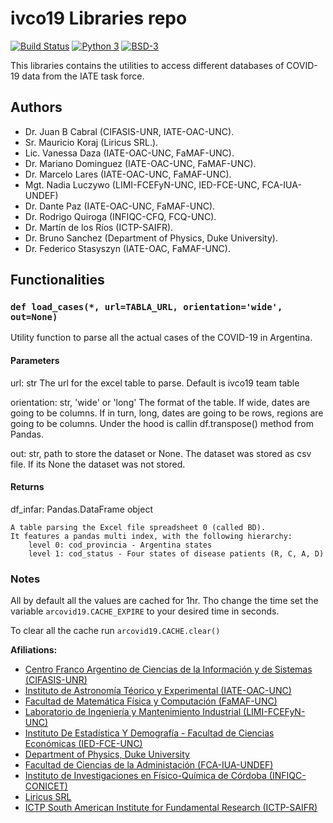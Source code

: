 # ivco19 Libraries repo

[![Build Status](https://travis-ci.org/ivco19/libs.svg?branch=master)](https://travis-ci.org/ivco19/libs)
[![Python 3](https://pyup.io/repos/github/ivco19/libs/python-3-shield.svg)](https://pyup.io/repos/github/ivco19/libs/)
[![BSD-3](https://img.shields.io/badge/License-BSD3-blue.svg)](https://tldrlegal.com/license/bsd-3-clause-license-(revised))


This libraries contains the utilities to access different databases
of COVID-19 data from the IATE task force.

## Authors

- Dr. Juan B Cabral (CIFASIS-UNR, IATE-OAC-UNC).
- Sr. Mauricio Koraj (Liricus SRL.).
- Lic. Vanessa Daza (IATE-OAC-UNC, FaMAF-UNC).
- Dr. Mariano Dominguez (IATE-OAC-UNC, FaMAF-UNC).
- Dr. Marcelo Lares (IATE-OAC-UNC, FaMAF-UNC).
- Mgt. Nadia Luczywo (LIMI-FCEFyN-UNC, IED-FCE-UNC, FCA-IUA-UNDEF)
- Dr. Dante Paz (IATE-OAC-UNC, FaMAF-UNC).
- Dr. Rodrigo Quiroga (INFIQC-CFQ, FCQ-UNC).
- Dr. Martín de los Ríos (ICTP-SAIFR).
- Dr. Bruno Sanchez (Department of Physics, Duke University).
- Dr. Federico Stasyszyn (IATE-OAC, FaMAF-UNC).

## Functionalities

### `def load_cases(*, url=TABLA_URL, orientation='wide', out=None)`

Utility function to parse all the actual cases of the COVID-19 in
Argentina.


#### Parameters

url: str
    The url for the excel table to parse. Default is ivco19 team table

orientation: str, 'wide' or 'long'
    The format of the table. If wide, dates are going to be columns.
    If in turn, long, dates are going to be rows, regions are going to
    be columns. Under the hood is callin df.transpose() method from Pandas.

out: str, path to store the dataset or None.
    The dataset was stored as csv file. If its None the dataset was not
    stored.


#### Returns

df_infar: Pandas.DataFrame object

    A table parsing the Excel file spreadsheet 0 (called BD).
    It features a pandas multi index, with the following hierarchy:
        level 0: cod_provincia - Argentina states
        level 1: cod_status - Four states of disease patients (R, C, A, D)

### Notes

All by default all the values are cached for 1hr. Tho change the time
set the variable `arcovid19.CACHE_EXPIRE` to your desired time in seconds.

To clear all the cache run `arcovid19.CACHE.clear()`


**Afiliations:**

- [Centro Franco Argentino de Ciencias de la Información y de Sistemas (CIFASIS-UNR)](https://www.cifasis-conicet.gov.ar/)
- [Instituto de Astronomía Téorico y Experimental (IATE-OAC-UNC)](http://iate.oac.uncor.edu/)
- [Facultad de Matemática Física y Computación (FaMAF-UNC)](https://www.famaf.unc.edu.ar/)
- [Laboratorio de Ingeniería y Mantenimiento Industrial (LIMI-FCEFyN-UNC)](https://fcefyn.unc.edu.ar/facultad/secretarias/investigacion-y-posgrado/-investigacion/laboratorio-de-ingenieria-y-mantenimiento-industrial/)
- [Instituto De Estadística Y Demografía - Facultad de Ciencias Económicas (IED-FCE-UNC)](http://www.eco.unc.edu.ar/instituto-de-estadistica-y-demografia)
- [Department of Physics, Duke University](https://phy.duke.edu/)
- [Facultad de Ciencias de la Administación (FCA-IUA-UNDEF)](https://www.iua.edu.ar/)
- [Instituto de Investigaciones en Físico-Química de Córdoba (INFIQC-CONICET)](http://infiqc-fcq.psi.unc.edu.ar/)
- [Liricus SRL](http://www.liricus.com.ar/)
- [ICTP South American Institute for Fundamental Research (ICTP-SAIFR)](ICTP-SAIFR)
